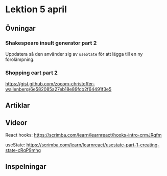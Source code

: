 # Lektion 5 april

## Övningar

### Shakespeare insult generator part 2

Uppdatera så den använder sig av `useState` för att lägga till en ny förolämpning.

### Shopping cart part 2

https://gist.github.com/zocom-christoffer-wallenberg/6e582085a27eb18e89fcb2f64491f3e5

## Artiklar

## Videor

React hooks: https://scrimba.com/learn/learnreact/hooks-intro-crmJRqfm

useState: https://scrimba.com/learn/learnreact/usestate-part-1-creating-state-cRqP9mhg

## Inspelningar
